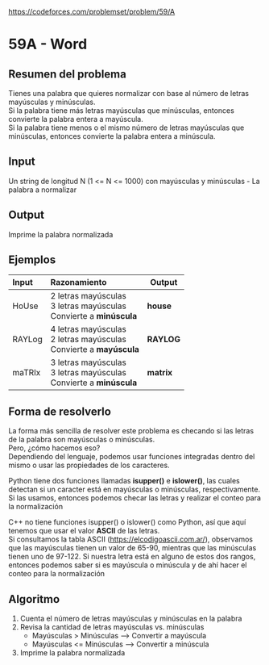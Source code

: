 https://codeforces.com/problemset/problem/59/A

# 59A - Word

## Resumen del problema
Tienes una palabra que quieres normalizar con base al número de letras mayúsculas y minúsculas. \
Si la palabra tiene más letras mayúsculas que minúsculas, entonces convierte la palabra entera a mayúscula. \
Si la palabra tiene menos o el mismo número de letras mayúsculas que minúsculas, entonces convierte la palabra entera a minúscula.

## Input
Un string de longitud N (1 <= N <= 1000) con mayúsculas y minúsculas - La palabra a normalizar

## Output
Imprime la palabra normalizada

## Ejemplos
| Input     | Razonamiento                                                                | Output      |
| :----     | :-------------------------------------------------------------------------  | ---------   |
| HoUse     | 2 letras mayúsculas <br> 3 letras mayúsculas <br> Convierte a **minúscula** | **house**   |
| RAYLog    | 4 letras mayúsculas <br> 2 letras mayúsculas <br> Convierte a **mayúscula** | **RAYLOG**  |
| maTRIx    | 3 letras mayúsculas <br> 3 letras mayúsculas <br> Convierte a **minúscula** | **matrix**  |

## Forma de resolverlo
La forma más sencilla de resolver este problema es checando si las letras de la palabra son mayúsculas o minúsculas. \
Pero, ¿cómo hacemos eso? \
Dependiendo del lenguaje, podemos usar funciones integradas dentro del mismo o usar las propiedades de los caracteres.

Python tiene dos funciones llamadas **isupper()** e **islower()**, las cuales detectan si un caracter está en mayúsculas o minúsculas, respectivamente. Si las usamos, entonces podemos checar las letras y realizar el conteo para la normalización

C++ no tiene funciones isupper() o islower() como Python, así que aquí tenemos que usar el valor **ASCII** de las letras. \
Si consultamos la tabla ASCII (https://elcodigoascii.com.ar/), observamos que las mayúsculas tienen un valor de 65-90, mientras que las minúsculas tienen uno de 97-122. Si nuestra letra está en alguno de estos dos rangos, entonces podemos saber si es mayúscula o minúscula y de ahí hacer el conteo para la normalización

## Algoritmo
1) Cuenta el número de letras mayúsculas y minúsculas en la palabra
2) Revisa la cantidad de letras mayúsculas vs. minúsculas
   - Mayúsculas > Minúsculas --> Convertir a mayúscula
   - Mayúsculas <= Minúsculas --> Convertir a minúscula
3) Imprime la palabra normalizada
